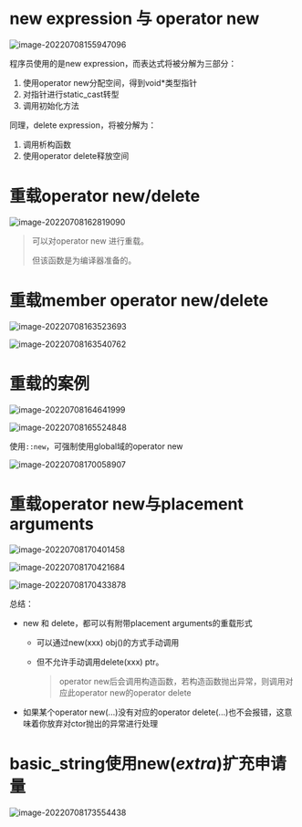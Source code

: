 # new expression 与 operator new

![image-20220708155947096](new与delete.assets/image-20220708155947096.png)

程序员使用的是new expression，而表达式将被分解为三部分：

1. 使用operator new分配空间，得到void*类型指针
2. 对指针进行static_cast转型
3. 调用初始化方法



同理，delete expression，将被分解为：

1. 调用析构函数
2. 使用operator delete释放空间



# 重载operator new/delete

![image-20220708162819090](new与delete.assets/image-20220708162819090.png)

> 可以对operator new 进行重载。
>
> 但该函数是为编译器准备的。



# 重载member operator new/delete

![image-20220708163523693](new与delete.assets/image-20220708163523693.png)

![image-20220708163540762](new与delete.assets/image-20220708163540762.png)



# 重载的案例

![image-20220708164641999](new与delete.assets/image-20220708164641999.png)

![image-20220708165524848](new与delete.assets/image-20220708165524848.png)



使用`::new`，可强制使用global域的operator new

![image-20220708170058907](new与delete.assets/image-20220708170058907.png)



# 重载operator new与placement arguments

![image-20220708170401458](new与delete.assets/image-20220708170401458.png)

![image-20220708170421684](new与delete.assets/image-20220708170421684.png)

![image-20220708170433878](new与delete.assets/image-20220708170433878.png)



总结：

- new 和 delete，都可以有附带placement arguments的重载形式

  - 可以通过new(xxx) obj()的方式手动调用

  - 但不允许手动调用delete(xxx) ptr。

    > operator new后会调用构造函数，若构造函数抛出异常，则调用对应此operator new的operator delete

- 如果某个operator new(...)没有对应的operator delete(...)也不会报错，这意味着你放弃对ctor抛出的异常进行处理



# basic_string使用new(*extra*)扩充申请量

![image-20220708173554438](new与delete.assets/image-20220708173554438.png)